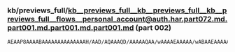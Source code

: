 ### kb/previews_full/kb__previews_full__kb__previews_full__kb__previews_full__flows__personal_account@auth.har.part072.md.part001.md.part001.md.part001.md (part 002)

```md
AEAAP8AAAABAAAAAAAAAAAAAAH/AAD/AQAAAQD/AAAAAQAA/wAAAAEAAAAA/wABAAEAAAAAAAAAAAAAAQAAAAD/AAAAAQD/AAAAAQAAAAAB/wAAAAEAAAAAAAABAAAAAP8AAAABAAD/AAAA
```

```

